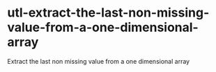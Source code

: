 # utl-extract-the-last-non-missing-value-from-a-one-dimensional-array
Extract the last non missing value from a one dimensional array

